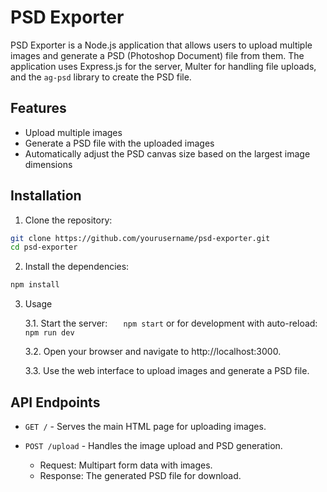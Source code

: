 # PSD Exporter

PSD Exporter is a Node.js application that allows users to upload multiple images and generate a PSD (Photoshop Document) file from them. The application uses Express.js for the server, Multer for handling file uploads, and the `ag-psd` library to create the PSD file.

## Features

- Upload multiple images
- Generate a PSD file with the uploaded images
- Automatically adjust the PSD canvas size based on the largest image dimensions

## Installation

1. Clone the repository:

```sh
git clone https://github.com/yourusername/psd-exporter.git
cd psd-exporter
```

2. Install the dependencies:

```sh
npm install
```

3. Usage

   3.1. Start the server:
   `    npm start
   `
   or for development with auto-reload:
   `    npm run dev
   `

   3.2. Open your browser and navigate to http://localhost:3000.

   3.3. Use the web interface to upload images and generate a PSD file.

## API Endpoints

- `GET /` - Serves the main HTML page for uploading images.

- `POST /upload` - Handles the image upload and PSD generation.

  - Request: Multipart form data with images.
  - Response: The generated PSD file for download.
